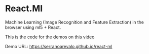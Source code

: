 # React.Ml

Machine Learning (Image Recognition and Feature Extraction) in the browser using ml5 + React.

This is the code for the demos on [this video](https://www.youtube.com/watch?v=olz_mEIlQUU)

Demo URL: https://serranoarevalo.github.io/react-ml
